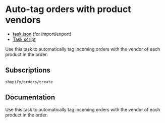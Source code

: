 # Auto-tag orders with product vendors

* [task.json](../../tasks/auto-tag-orders-with-product-vendors.json) (for import/export)
* [Task script](./script.liquid)

Use this task to automatically tag incoming orders with the vendor of each product in the order.

## Subscriptions

```liquid
shopify/orders/create
```

## Documentation

Use this task to automatically tag incoming orders with the vendor of each product in the order.
